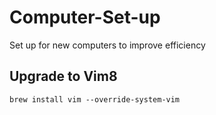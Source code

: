 # Computer-Set-up
Set up for new computers to improve efficiency

## Upgrade to Vim8
`brew install vim --override-system-vim`
